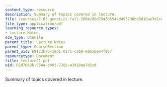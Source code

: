 ```yaml
---
content_type: resource
description: Summary of topics covered in lecture.
file: /courses/7-03-genetics-fall-2004/02d7043b554ad493738ba3d10ae7d1cd_lecture21.pdf
file_type: application/pdf
learning_resource_types:
- Lecture Notes
ocw_type: OCWFile
parent_title: Lecture Notes
parent_type: CourseSection
parent_uid: b91c3b76-18d1-0171-cab0-e0e5bee4f8b7
resourcetype: Document
title: lecture21.pdf
uid: 02d7043b-554a-d493-738b-a3d10ae7d1cd
---
```

Summary of topics covered in lecture.

